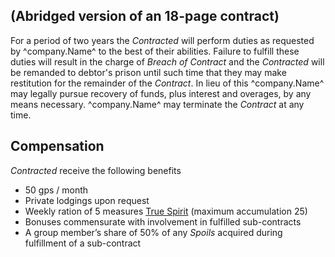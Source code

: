 ## (Abridged version of an 18-page contract)
For a period of two years the *Contracted* will perform duties as requested by ^company.Name^ to the best of their abilities. Failure to fulfill these duties will result in the charge of *Breach of Contract* and the *Contracted* will be remanded to debtor's prison until such time that they may make restitution for the remainder of the *Contract*. In lieu of this ^company.Name^ may legally pursue recovery of funds, plus interest and overages, by any means necessary. ^company.Name^ may terminate the *Contract* at any time.

## Compensation
*Contracted* receive the following benefits

* 50 gps / month
* Private lodgings upon request
* Weekly ration of 5 measures [True Spirit](./^prices.MarkdownName^) (maximum accumulation 25)
* Bonuses commensurate with involvement in fulfilled sub-contracts
* A group member’s share of 50% of any *Spoils* acquired during fulfillment of a sub-contract
